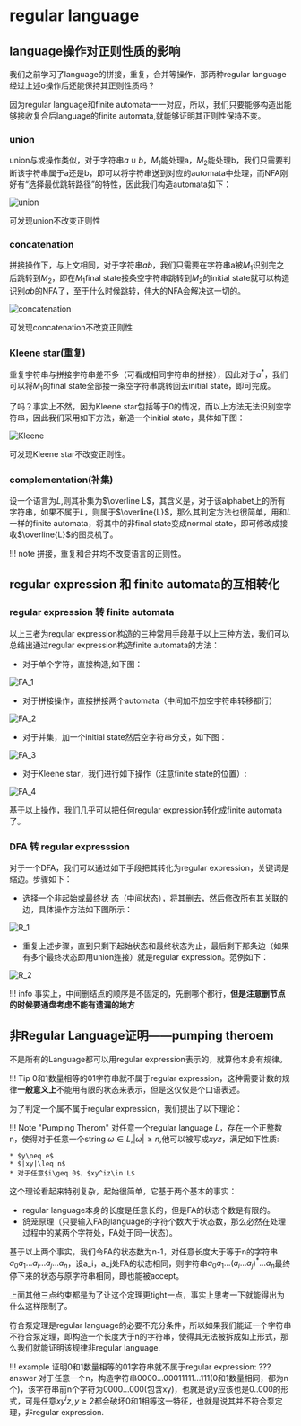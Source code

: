 # regular language

## language操作对正则性质的影响

我们之前学习了language的拼接，重复，合并等操作，那两种regular language经过上述o操作后还能保持其正则性质吗？

因为regular language和finite automata一一对应，所以，我们只要能够构造出能够接收复合后language的finite automata,就能够证明其正则性保持不变。

### union

union与或操作类似，对于字符串$a\cup b$，$M_1$能处理a，$M_2$能处理b，我们只需要判断该字符串属于a还是b，即可以将字符串送到对应的automata中处理，而NFA刚好有“选择最优跳转路径”的特性，因此我们构造automata如下：

![union](pic_rl/union.png)

可发现union不改变正则性

### concatenation

拼接操作下，与上文相同，对于字符串$ab$，我们只需要在字符串a被$M_1$识别完之后跳转到$M_2$，即在$M_1$final state接条空字符串跳转到$M_2$的initial state就可以构造识别$ab$的NFA了，至于什么时候跳转，伟大的NFA会解决这一切的。

![concatenation](pic_rl/conca.png)

可发现concatenation不改变正则性

### Kleene star(重复)

重复字符串与拼接字符串差不多（可看成相同字符串的拼接），因此对于$a^*$，我们可以将$M_1$的final state全部接一条空字符串跳转回去initial state，即可完成。

了吗？事实上不然，因为Kleene star包括等于0的情况，而以上方法无法识别空字符串，因此我们采用如下方法，新造一个initial state，具体如下图：

![Kleene](pic_rl/kleene.png)

可发现Kleene star不改变正则性。

### complementation(补集)
设一个语言为$L$,则其补集为$\overline L$，其含义是，对于该alphabet上的所有字符串，如果不属于$L$，则属于$\overline{L}$，那么其判定方法也很简单，用和$L$一样的finite automata，将其中的非final state变成normal state，即可修改成接收$\overline{L}$的图灵机了。



!!! note
    拼接，重复和合并均不改变语言的正则性。


## regular expression 和 finite automata的互相转化

### regular expression 转 finite automata
以上三者为regular expression构造的三种常用手段基于以上三种方法，我们可以总结出通过regular expression构造finite automata的方法：
  
* 对于单个字符，直接构造,如下图：

![FA_1](pic_rl/R_FA1.png)

* 对于拼接操作，直接拼接两个automata（中间加不加空字符串转移都行）

![FA_2](pic_rl/R_FA2.png)

* 对于并集，加一个initial state然后空字符串分支，如下图：

![FA_3](pic_rl/R_FA3.png)

* 对于Kleene star，我们进行如下操作（注意finite state的位置）:
  
![FA_4](pic_rl/R_FA4.png)

基于以上操作，我们几乎可以把任何regular expression转化成finite automata了。

### DFA 转 regular expresssion

对于一个DFA，我们可以通过如下手段把其转化为regular expression，关键词是缩边。步骤如下：

* 选择一个非起始或最终状 态（中间状态），将其删去，然后修改所有其关联的边，具体操作方法如下图所示：

![R_1](pic_rl/FA_R1.png)

* 重复上述步骤，直到只剩下起始状态和最终状态为止，最后剩下那条边（如果有多个最终状态即用union连接）就是regular expression。范例如下：

![R_2](pic_rl/FA_R2.png)

!!! info
    事实上，中间删结点的顺序是不固定的，先删哪个都行，**但是注意删节点的时候要通盘考虑不能有遗漏的地方**

## 非Regular Language证明——pumping theroem

不是所有的Language都可以用regular expression表示的，就算他本身有规律。

!!! Tip
    0和1数量相等的01字符串就不属于regular expression，这种需要计数的规律**一般意义上**不能用有限的状态来表示，但是这仅仅是个口语表述。

为了判定一个属不属于regular expression，我们提出了以下理论：

!!! Note "Pumping Therom"
    对任意一个regular language $L$，存在一个正整数n，使得对于任意一个string $\omega\in L$,$|\omega|\geq n$,他可以被写成$xyz$，满足如下性质:

    * $y\neq e$
    * $|xy|\leq n$
    * 对于任意$i\geq 0$，$xy^iz\in L$

这个理论看起来特别复杂，起始很简单，它基于两个基本的事实：

* regular language本身的长度是任意长的，但是FA的状态个数是有限的。
* 鸽笼原理（只要输入FA的language的字符个数大于状态数，那么必然在处理过程中的某两个字符处，FA处于同一状态）。
  
基于以上两个事实，我们令FA的状态数为n-1，对任意长度大于等于n的字符串$a_0a_1...a_i...a_j...a_n$，设a_i，a_j处FA的状态相同，则字符串$a_0a_1...(a_i...a_j)^*...a_n$最终停下来的状态与原字符串相同，即也能被accept。

上面其他三点约束都是为了让这个定理更tight一点，事实上思考一下就能得出为什么这样限制了。

符合泵定理是regular language的必要不充分条件，所以如果我们能证一个字符串不符合泵定理，即构造一个长度大于n的字符串，使得其无法被拆成如上形式，那么我们就能证明该规律非regular language.

!!! example
    证明0和1数量相等的01字符串就不属于regular expression:
    ??? answer
        对于任意一个n，构造字符串0000...00011111...111(0和1数量相同，都为n个)，该字符串前n个字符为0000...000(包含xy)，也就是说y应该也是0..000的形式，可是任意$xy^iz,y\geq 2$都会破坏0和1相等这一特征，也就是说其并不符合泵定理，非regular expression.